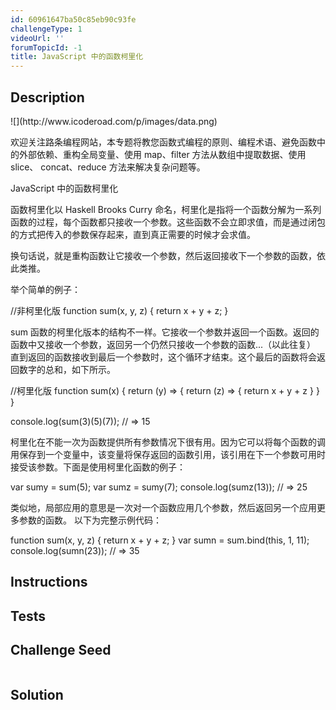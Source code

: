 ```yaml
---
id: 60961647ba50c85eb90c93fe
challengeType: 1
videoUrl: ''
forumTopicId: -1
title: JavaScript 中的函数柯里化
---
```


## Description
<section id='description'>
![](http://www.icoderoad.com/p/images/data.png)

欢迎关注路条编程网站，本专题将教您函数式编程的原则、编程术语、避免函数中的外部依赖、重构全局变量、使用 map、filter 方法从数组中提取数据、使用 slice、 concat、reduce 方法来解决复杂问题等。

JavaScript 中的函数柯里化

函数柯里化以 Haskell Brooks Curry 命名，柯里化是指将一个函数分解为一系列函数的过程，每个函数都只接收一个参数。这些函数不会立即求值，而是通过闭包的方式把传入的参数保存起来，直到真正需要的时候才会求值。

换句话说，就是重构函数让它接收一个参数，然后返回接收下一个参数的函数，依此类推。

举个简单的例子：

//非柯里化版
function sum(x, y, z) {
  return x + y + z;
}

sum 函数的柯里化版本的结构不一样。它接收一个参数并返回一个函数。返回的函数中又接收一个参数，返回另一个仍然只接收一个参数的函数...（以此往复）
直到返回的函数接收到最后一个参数时，这个循环才结束。这个最后的函数将会返回数字的总和，如下所示。

//柯里化版
function sum(x) {
  return (y) => {
    return (z) => {
      return x + y + z
    }
  } 
}

console.log(sum(3)(5)(7));
// => 15


柯里化在不能一次为函数提供所有参数情况下很有用。因为它可以将每个函数的调用保存到一个变量中，该变量将保存返回的函数引用，该引用在下一个参数可用时接受该参数。下面是使用柯里化函数的例子：

var sumy = sum(5);
var sumz = sumy(7);
console.log(sumz(13)); 
// => 25

类似地，局部应用的意思是一次对一个函数应用几个参数，然后返回另一个应用更多参数的函数。 以下为完整示例代码：

function sum(x, y, z) {
  return x + y + z;
}
var sumn = sum.bind(this, 1, 11);
console.log(sumn(23)); 
// => 35

</section>

## Instructions
<section id='instructions'>

</section>

## Tests
<section id='tests'>

</section>

## Challenge Seed
<section id='challengeSeed'>

<div id='js-seed'>

```js

```

</div>



</section>

## Solution
<section id='solution'>


</section>
